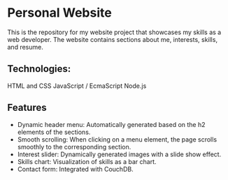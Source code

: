 # Personal Website
This is the repository for my website project that showcases my skills as a web developer. The website contains sections about me, interests, skills, and resume.

## Technologies: 
HTML and CSS 
JavaScript / EcmaScript
Node.js

## Features
- Dynamic header menu: Automatically generated based on the h2 elements of the sections.
- Smooth scrolling: When clicking on a menu element, the page scrolls smoothly to the corresponding section.
- Interest slider: Dynamically generated images with a slide show effect.
- Skills chart: Visualization of skills as a bar chart.
- Contact form: Integrated with CouchDB.

